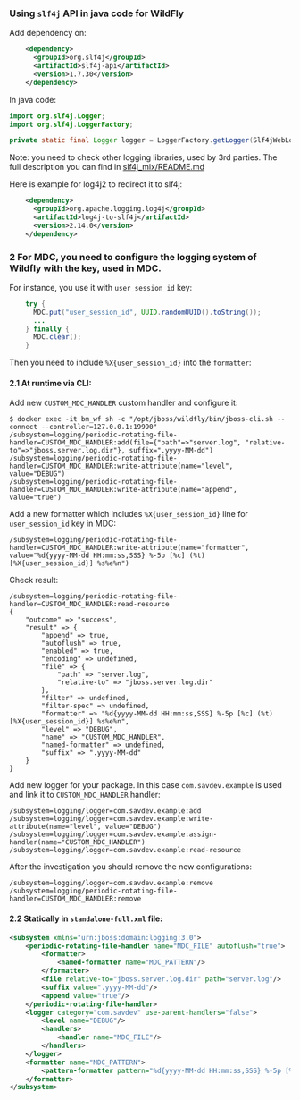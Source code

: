 ### Using `slf4j` API in java code for WildFly

Add dependency on:
```xml
    <dependency>
      <groupId>org.slf4j</groupId>
      <artifactId>slf4j-api</artifactId>
      <version>1.7.30</version>
    </dependency>
```

In java code:
```java
import org.slf4j.Logger;
import org.slf4j.LoggerFactory;

private static final Logger logger = LoggerFactory.getLogger(Slf4jWebLoggingExample.class);
```

Note: you need to check other logging libraries, used by 3rd parties. 
The full description you can find in [slf4j_mix/README.md](../slf4j_mix/README.md)

Here is example for log4j2 to redirect it to slf4j:
```xml
    <dependency>
      <groupId>org.apache.logging.log4j</groupId>
      <artifactId>log4j-to-slf4j</artifactId>
      <version>2.14.0</version>
    </dependency>
```

### 2 For MDC, you need to configure the logging system of Wildfly with the key, used in MDC.
For instance, you use it with `user_session_id` key:
```java
    try {
      MDC.put("user_session_id", UUID.randomUUID().toString());
      ...
    } finally {
      MDC.clear();
    }
```
Then you need to include `%X{user_session_id}` into the `formatter`: 

#### 2.1 At runtime via CLI:

Add new `CUSTOM_MDC_HANDLER` custom handler and configure it:
```
$ docker exec -it bm_wf sh -c "/opt/jboss/wildfly/bin/jboss-cli.sh --connect --controller=127.0.0.1:19990"
/subsystem=logging/periodic-rotating-file-handler=CUSTOM_MDC_HANDLER:add(file={"path"=>"server.log", "relative-to"=>"jboss.server.log.dir"}, suffix=".yyyy-MM-dd")
/subsystem=logging/periodic-rotating-file-handler=CUSTOM_MDC_HANDLER:write-attribute(name="level", value="DEBUG")
/subsystem=logging/periodic-rotating-file-handler=CUSTOM_MDC_HANDLER:write-attribute(name="append", value="true")
```
Add a new formatter which includes `%X{user_session_id}` line for `user_session_id` key in MDC:
```
/subsystem=logging/periodic-rotating-file-handler=CUSTOM_MDC_HANDLER:write-attribute(name="formatter", value="%d{yyyy-MM-dd HH:mm:ss,SSS} %-5p [%c] (%t) [%X{user_session_id}] %s%e%n") 
```
Check result:
```
/subsystem=logging/periodic-rotating-file-handler=CUSTOM_MDC_HANDLER:read-resource
{
    "outcome" => "success",
    "result" => {
        "append" => true,
        "autoflush" => true,
        "enabled" => true,
        "encoding" => undefined,
        "file" => {
            "path" => "server.log",
            "relative-to" => "jboss.server.log.dir"
        },
        "filter" => undefined,
        "filter-spec" => undefined,
        "formatter" => "%d{yyyy-MM-dd HH:mm:ss,SSS} %-5p [%c] (%t) [%X{user_session_id}] %s%e%n",
        "level" => "DEBUG",
        "name" => "CUSTOM_MDC_HANDLER",
        "named-formatter" => undefined,
        "suffix" => ".yyyy-MM-dd"
    }
}
```
Add new logger for your package. In this case `com.savdev.example` is used and link it to `CUSTOM_MDC_HANDLER` handler: 
```
/subsystem=logging/logger=com.savdev.example:add
/subsystem=logging/logger=com.savdev.example:write-attribute(name="level", value="DEBUG")
/subsystem=logging/logger=com.savdev.example:assign-handler(name="CUSTOM_MDC_HANDLER")
/subsystem=logging/logger=com.savdev.example:read-resource
```

After the investigation you should remove the new configurations:
```
/subsystem=logging/logger=com.savdev.example:remove
/subsystem=logging/periodic-rotating-file-handler=CUSTOM_MDC_HANDLER:remove
```


#### 2.2 Statically in `standalone-full.xml` file:

```xml
<subsystem xmlns="urn:jboss:domain:logging:3.0">
    <periodic-rotating-file-handler name="MDC_FILE" autoflush="true">
        <formatter>
            <named-formatter name="MDC_PATTERN"/>
        </formatter>
        <file relative-to="jboss.server.log.dir" path="server.log"/>
        <suffix value=".yyyy-MM-dd"/>
        <append value="true"/>
    </periodic-rotating-file-handler>
    <logger category="com.savdev" use-parent-handlers="false">
        <level name="DEBUG"/>
        <handlers>
            <handler name="MDC_FILE"/>
        </handlers>
    </logger>
    <formatter name="MDC_PATTERN">
        <pattern-formatter pattern="%d{yyyy-MM-dd HH:mm:ss,SSS} %-5p [%c] (%t) [%X{user_session_id}] %s%e%n"/>
    </formatter>
</subsystem>
```

